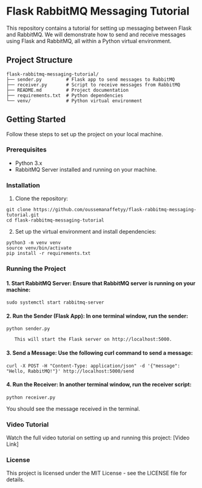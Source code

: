 
# Flask RabbitMQ Messaging Tutorial

This repository contains a tutorial for setting up messaging between Flask and RabbitMQ. We will demonstrate how to send and receive messages using Flask and RabbitMQ, all within a Python virtual environment.

## Project Structure
```
flask-rabbitmq-messaging-tutorial/
├── sender.py         # Flask app to send messages to RabbitMQ
├── receiver.py       # Script to receive messages from RabbitMQ
├── README.md         # Project documentation
├── requirements.txt  # Python dependencies
└── venv/             # Python virtual environment
```
## Getting Started

Follow these steps to set up the project on your local machine.

### Prerequisites

- Python 3.x
- RabbitMQ Server installed and running on your machine.

### Installation

1. Clone the repository:
```
git clone https://github.com/oussemanaffetyy/flask-rabbitmq-messaging-tutorial.git
cd flask-rabbitmq-messaging-tutorial
```
2. Set up the virtual environment and install dependencies:
```
python3 -m venv venv
source venv/bin/activate
pip install -r requirements.txt
```
### Running the Project
   #### 1. Start RabbitMQ Server: Ensure that RabbitMQ server is running on your machine:
   ``` 
   sudo systemctl start rabbitmq-server
   ```
  ####  2. Run the Sender (Flask App): In one terminal window, run the sender:
   ``` 
   python sender.py 
   ```
       This will start the Flask server on http://localhost:5000.
  ####  3. Send a Message: Use the following curl command to send a message:
       
   ```
   curl -X POST -H "Content-Type: application/json" -d '{"message": "Hello, RabbitMQ!"}' http://localhost:5000/send 

   ```
   #### 4. Run the Receiver: In another terminal window, run the receiver script:
   ``` 
   python receiver.py 
   ```
You should see the message received in the terminal.
### Video Tutorial
Watch the full video tutorial on setting up and running this project: [Video Link]
### License
This project is licensed under the MIT License - see the LICENSE file for details.
